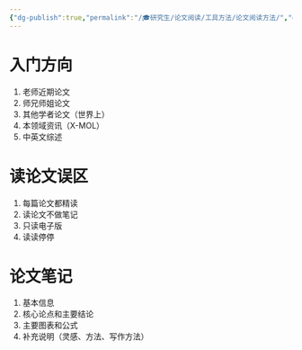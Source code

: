 ```yaml
---
{"dg-publish":true,"permalink":"/🎓研究生/论文阅读/工具方法/论文阅读方法/","dgPassFrontmatter":true}
---
```



# 入门方向

1. 老师近期论文
2. 师兄师姐论文
3. 其他学者论文（世界上）
4. 本领域资讯（X-MOL）
5. 中英文综述

# 读论文误区

1. 每篇论文都精读
2. 读论文不做笔记
3. 只读电子版
4. 读读停停

# 论文笔记

1. 基本信息
2. 核心论点和主要结论
3. 主要图表和公式
4. 补充说明（灵感、方法、写作方法）

